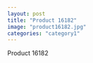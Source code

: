 ```yaml
---
layout: post
title: "Product 16182"
image: "product16182.jpg"
categories: "category1"
---
```

Product 16182

